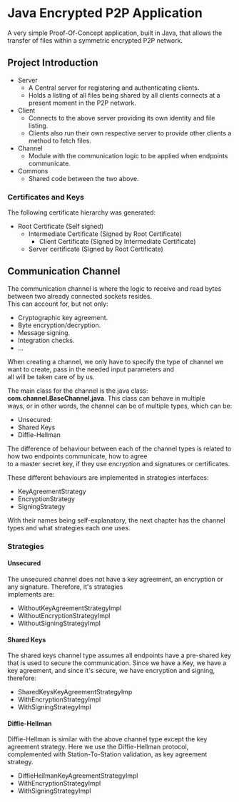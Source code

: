 # Java Encrypted P2P Application

A very simple Proof-Of-Concept application, built in Java, that allows the transfer of files within a symmetric encrypted P2P network.

## Project Introduction

- Server
    - A Central server for registering and authenticating clients.
    - Holds a listing of all files being shared by all clients connects at a present moment in the P2P network.
- Client
  - Connects to the above server providing its own identity and file listing.
  - Clients also run their own respective server to provide other clients a method to fetch files.
- Channel
  - Module with the communication logic to be applied when endpoints communicate.
- Commons
  - Shared code between the two above.

### Certificates and Keys

The following certificate hierarchy was generated:
- Root Certificate (Self signed)
  - Intermediate Certificate (Signed by Root Certificate)
    - Client Certificate (Signed by Intermediate Certificate)
  - Server certificate (Signed by Root Certificate)

## Communication Channel

The communication channel is where the logic to receive and read bytes between two already connected sockets resides.  
This can account for, but not only:
- Cryptographic key agreement.
- Byte encryption/decryption.
- Message signing.
- Integration checks.
- ...

When creating a channel, we only have to specify the type of channel we want to create, pass in the needed input parameters and  
all will be taken care of by us.

The main class for the channel is the java class: **com.channel.BaseChannel.java**. This class can behave in multiple  
ways, or in other words, the channel can be of multiple types, which can be:
- Unsecured:
- Shared Keys
- Diffie-Hellman

The difference of behaviour between each of the channel types is related to how two endpoints communicate, how to agree  
to a master secret key, if they use encryption and signatures or certificates. 

These different behaviours are implemented in strategies interfaces:
- KeyAgreementStrategy
- EncryptionStrategy
- SigningStrategy

With their names being self-explanatory, the next chapter has the channel types and what strategies each one uses.

### Strategies

#### Unsecured

The unsecured channel does not have a key agreement, an encryption or any signature. Therefore, it's strategies  
implements are:
  - WithoutKeyAgreementStrategyImpl
  - WithoutEncryptionStrategyImpl
  - WithoutSigningStrategyImpl

#### Shared Keys

The shared keys channel type assumes all endpoints have a pre-shared key that is used to secure the communication. 
Since we have a Key, we have a key agreement, and since it's secure, we have encryption and signing, therefore:
- SharedKeysKeyAgreementStrategyImp
- WithEncryptionStrategyImpl
- WithSigningStrategyImpl

#### Diffie-Hellman
Diffie-Hellman is similar with the above channel type except the key agreement strategy. Here we use the Diffie-Hellman protocol,  
complemented with Station-To-Station validation, as key agreement strategy.
- DiffieHellmanKeyAgreementStrategyImpl
- WithEncryptionStrategyImpl
- WithSigningStrategyImpl


  


